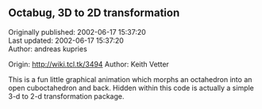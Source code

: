 ## Octabug, 3D to 2D transformation  
Originally published: 2002-06-17 15:37:20  
Last updated: 2002-06-17 15:37:20  
Author: andreas kupries  
  
Origin: http://wiki.tcl.tk/3494
Author: Keith Vetter

This is a fun little graphical animation which morphs an octahedron into an open cuboctahedron and back. Hidden within this code is actually a simple 3-d to 2-d transformation package.


